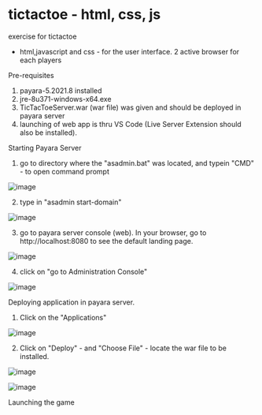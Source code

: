 # tictactoe - html, css, js
exercise for tictactoe
- html,javascript and css - for the user interface. 2 active browser for each players

Pre-requisites
1. payara-5.2021.8 installed
2. jre-8u371-windows-x64.exe
3. TicTacToeServer.war (war file) was given and should be deployed in payara server
4. launching of web app is thru VS Code (Live Server Extension should also be installed).

Starting Payara Server
1. go to directory where the "asadmin.bat" was located, and typein "CMD" - to open command prompt

![image](https://github.com/user-attachments/assets/2d5e611d-2743-43d5-87dc-0e916389aa1a)

2. type in "asadmin start-domain"

![image](https://github.com/user-attachments/assets/33a84b8e-8d44-4cf0-b0ec-606ec5519c8d)

3. go to payara server console (web). In your browser, go to http://localhost:8080 to see the default landing page.

![image](https://github.com/user-attachments/assets/34250165-c4b3-403d-8373-c46965d3e202)

4. click on "go to Administration Console"

![image](https://github.com/user-attachments/assets/c7e717fe-fcb1-4652-8ac8-362288c0e0df)

Deploying application in payara server.
1. Click on the "Applications"

![image](https://github.com/user-attachments/assets/8f534474-879c-4ea1-8d6c-888924462121)

2. Click on "Deploy" - and "Choose File" - locate the war file to be installed.

![image](https://github.com/user-attachments/assets/9cd1fdb6-d1dc-4680-9de1-4d8ecc77f5a3)

![image](https://github.com/user-attachments/assets/acf10c4d-de61-49f6-9377-2a6380ae8ade)

Launching the game
